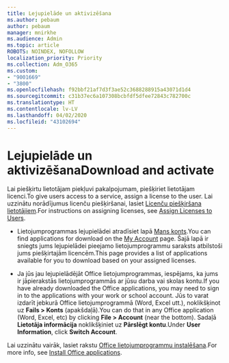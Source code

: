 ```yaml
---
title: Lejupielāde un aktivizēšana
ms.author: pebaum
author: pebaum
manager: mnirkhe
ms.audience: Admin
ms.topic: article
ROBOTS: NOINDEX, NOFOLLOW
localization_priority: Priority
ms.collection: Adm_O365
ms.custom:
- "9001669"
- "3800"
ms.openlocfilehash: f92bbf21af7d3f3ae52c3688288915a43071d1d4
ms.sourcegitcommit: c31b37ec6a107308bcbfdf5dfee72843c782700c
ms.translationtype: HT
ms.contentlocale: lv-LV
ms.lasthandoff: 04/02/2020
ms.locfileid: "43102694"
---
```

# <a name="download-and-activate"></a><span data-ttu-id="62752-102">Lejupielāde un aktivizēšana</span><span class="sxs-lookup"><span data-stu-id="62752-102">Download and activate</span></span>

<span data-ttu-id="62752-103">Lai piešķirtu lietotājam piekļuvi pakalpojumam, piešķiriet lietotājam licenci.</span><span class="sxs-lookup"><span data-stu-id="62752-103">To give users access to a service, assign a license to the user.</span></span> <span data-ttu-id="62752-104">Lai uzzinātu norādījumus licenču piešķiršanai, lasiet [Licenču piešķiršana lietotājiem](https://docs.microsoft.com/microsoft-365/admin/manage/assign-licenses-to-users).</span><span class="sxs-lookup"><span data-stu-id="62752-104">For instructions on assigning licenses, see [Assign Licenses to Users](https://docs.microsoft.com/microsoft-365/admin/manage/assign-licenses-to-users).</span></span>

- <span data-ttu-id="62752-105">Lietojumprogrammas lejupielādei atradīsiet lapā [Mans konts](https://portal.office.com/account/#installs).</span><span class="sxs-lookup"><span data-stu-id="62752-105">You can find applications for download on the [My Account](https://portal.office.com/account/#installs) page.</span></span> <span data-ttu-id="62752-106">Šajā lapā ir sniegts jums lejupielādei pieejamo lietojumprogrammu saraksts atbilstoši jums piešķirtajām licencēm.</span><span class="sxs-lookup"><span data-stu-id="62752-106">This page provides a list of applications available for you to download based on your assigned licenses.</span></span> 

- <span data-ttu-id="62752-107">Ja jūs jau lejupielādējāt Office lietojumprogrammas, iespējams, ka jums ir jāpierakstās lietojumprogrammās ar jūsu darba vai skolas kontu.</span><span class="sxs-lookup"><span data-stu-id="62752-107">If you have already downloaded the Office applications, you may need to sign in to the applications with your work or school account.</span></span> <span data-ttu-id="62752-108">Jūs to varat izdarīt jebkurā Office lietojumprogrammā (Word, Excel utt.), noklikšķinot uz **Fails > Konts** (apakšdaļā).</span><span class="sxs-lookup"><span data-stu-id="62752-108">You can do that in any Office application (Word, Excel, etc) by clicking **File > Account** (near the bottom).</span></span> <span data-ttu-id="62752-109">Sadaļā **Lietotāja informācija** noklikšķiniet uz **Pārslēgt kontu**.</span><span class="sxs-lookup"><span data-stu-id="62752-109">Under **User Information**, click **Switch Account**.</span></span>

<span data-ttu-id="62752-110">Lai uzzinātu vairāk, lasiet rakstu [Office lietojumprogrammu instalēšana](https://docs.microsoft.com/microsoft-365/admin/setup/install-applications).</span><span class="sxs-lookup"><span data-stu-id="62752-110">For more info, see [Install Office applications](https://docs.microsoft.com/microsoft-365/admin/setup/install-applications).</span></span>
